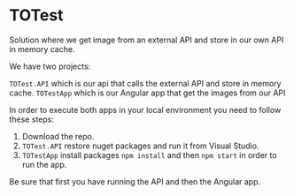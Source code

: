 # TOTest

Solution where we get image from an external API and store in our own API in memory cache.

We have two projects:
 
 `TOTest.API` which is our api that calls the external API and store in memory cache.
 `TOTestApp` which is our Angular app that get the images from our API
 
 In order to execute both apps in your local environment you need to follow these steps:
 
 1. Download the repo.
 2. `TOTest.API` restore nuget packages and run it from Visual Studio.
 3. `TOTestApp` install packages `npm install` and then `npm start` in order to run the app.
 
 Be sure that first you have running the API and then the Angular app.
